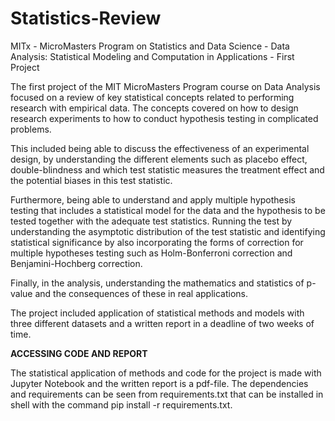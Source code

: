 # Statistics-Review
MITx - MicroMasters Program on Statistics and Data Science - Data Analysis: Statistical Modeling and Computation in Applications - First Project 

The first project of the MIT MicroMasters Program course on Data Analysis focused on a review of key statistical concepts
related to performing research with empirical data. The concepts covered on how to design research experiments
to how to conduct hypothesis testing in complicated problems. 

This included being able to discuss the effectiveness of an experimental design, by understanding the different elements
such as placebo effect, double-blindness and which test statistic measures the treatment effect and the potential biases
in this test statistic.

Furthermore, being able to understand and apply multiple hypothesis testing that includes a statistical model for the data and
the hypothesis to be tested together with the adequate test statistics. Running the test by understanding the asymptotic distribution
of the test statistic and identifying statistical significance by also incorporating the forms of correction for multiple hypotheses
testing such as Holm-Bonferroni correction and Benjamini-Hochberg correction.

Finally, in the analysis, understanding the mathematics and statistics of p-value and the consequences of these in real applications.

The project included application of statistical methods and models with three different datasets and a written report in a deadline of two weeks of time.

**ACCESSING CODE AND REPORT**

The statistical application of methods and code for the project is made with Jupyter Notebook and the written report is a pdf-file. The dependencies and requirements
can be seen from requirements.txt that can be installed in shell with the command pip install -r requirements.txt.

